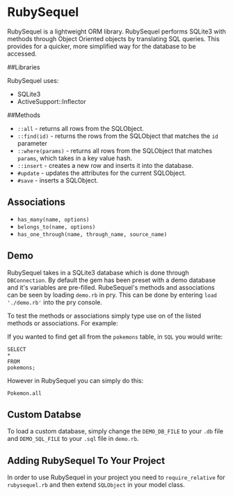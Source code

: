 # RubySequel
RubySequel is a lightweight ORM library.  RubySequel performs SQLite3 with methods through Object Oriented objects by translating SQL queries.  This provides for a quicker, more simplified way for the database to be accessed.

##Libraries

RubySequel uses:
* SQLite3
* ActiveSupport::Inflector

##Methods

* `::all` - returns all rows from the SQLObject.
* `::find(id)` - returns the rows from the SQLObject that matches the `id` parameter
* `::where(params)` - returns all rows from the SQLObject that matches `params`, which takes in a key value hash.
* `::insert` - creates a new row and inserts it into the database.
* `#update` - updates the attributes for the current SQLObject.
* `#save` - inserts a SQLObject.

## Associations

* `has_many(name, options)`
* `belongs_to(name, options)`
* `has_one_through(name, through_name, source_name)`

## Demo

RubySequel takes in a SQLite3 database which is done through `DBConnection`.  By default the gem has been preset with a demo database and it's variables are pre-filled.  RubeSequel's methods and associations can be seen by loading `demo.rb` in pry.  This can be done by entering `load './demo.rb'` into the pry console.

To test the methods or associations simply type use on of the listed methods or associations.  For example:

If you wanted to find get all from the `pokemons` table, in `SQL` you would write:

```
SELECT
*
FROM
pokemons;
```

However in RubySequel you can simply do this:

`Pokemon.all`

## Custom Databse

To load a custom database, simply change the `DEMO_DB_FILE` to your `.db` file and `DEMO_SQL_FILE` to your `.sql` file in `demo.rb`.  

## Adding RubySequel To Your Project

In order to use RubySequel in your project you need to `require_relative` for `rubysequel.rb` and then extend `SQLObject` in your model class.
